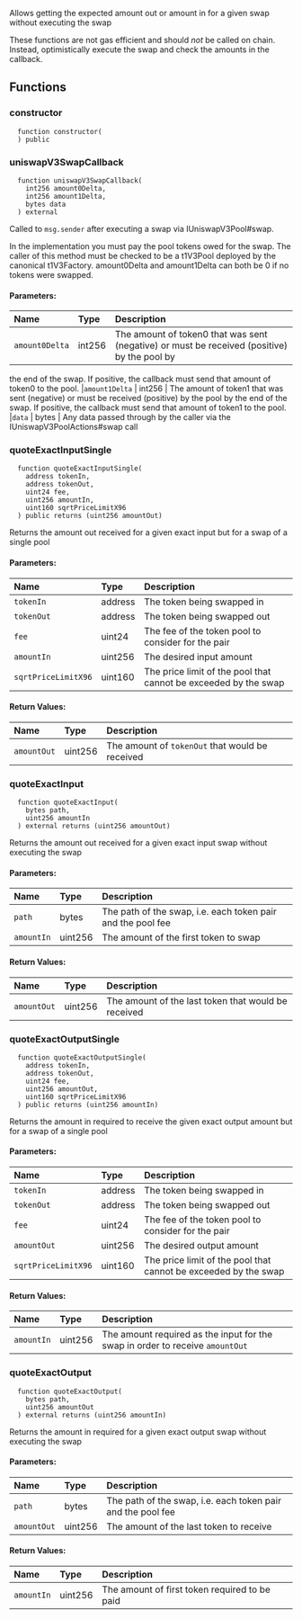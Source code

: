 Allows getting the expected amount out or amount in for a given swap without executing the swap

These functions are not gas efficient and should _not_ be called on chain. Instead, optimistically execute
the swap and check the amounts in the callback.

## Functions

### constructor

```solidity
  function constructor(
  ) public
```

### uniswapV3SwapCallback

```solidity
  function uniswapV3SwapCallback(
    int256 amount0Delta,
    int256 amount1Delta,
    bytes data
  ) external
```

Called to `msg.sender` after executing a swap via IUniswapV3Pool#swap.

In the implementation you must pay the pool tokens owed for the swap.
The caller of this method must be checked to be a t1V3Pool deployed by the canonical t1V3Factory.
amount0Delta and amount1Delta can both be 0 if no tokens were swapped.

#### Parameters:

| Name           | Type   | Description                                                                                 |
| :------------- | :----- | :------------------------------------------------------------------------------------------ |
| `amount0Delta` | int256 | The amount of token0 that was sent (negative) or must be received (positive) by the pool by |

the end of the swap. If positive, the callback must send that amount of token0 to the pool.
|`amount1Delta` | int256 | The amount of token1 that was sent (negative) or must be received (positive) by the pool by
the end of the swap. If positive, the callback must send that amount of token1 to the pool.
|`data` | bytes | Any data passed through by the caller via the IUniswapV3PoolActions#swap call

### quoteExactInputSingle

```solidity
  function quoteExactInputSingle(
    address tokenIn,
    address tokenOut,
    uint24 fee,
    uint256 amountIn,
    uint160 sqrtPriceLimitX96
  ) public returns (uint256 amountOut)
```

Returns the amount out received for a given exact input but for a swap of a single pool

#### Parameters:

| Name                | Type    | Description                                                     |
| :------------------ | :------ | :-------------------------------------------------------------- |
| `tokenIn`           | address | The token being swapped in                                      |
| `tokenOut`          | address | The token being swapped out                                     |
| `fee`               | uint24  | The fee of the token pool to consider for the pair              |
| `amountIn`          | uint256 | The desired input amount                                        |
| `sqrtPriceLimitX96` | uint160 | The price limit of the pool that cannot be exceeded by the swap |

#### Return Values:

| Name        | Type    | Description                                     |
| :---------- | :------ | :---------------------------------------------- |
| `amountOut` | uint256 | The amount of `tokenOut` that would be received |

### quoteExactInput

```solidity
  function quoteExactInput(
    bytes path,
    uint256 amountIn
  ) external returns (uint256 amountOut)
```

Returns the amount out received for a given exact input swap without executing the swap

#### Parameters:

| Name       | Type    | Description                                                 |
| :--------- | :------ | :---------------------------------------------------------- |
| `path`     | bytes   | The path of the swap, i.e. each token pair and the pool fee |
| `amountIn` | uint256 | The amount of the first token to swap                       |

#### Return Values:

| Name        | Type    | Description                                         |
| :---------- | :------ | :-------------------------------------------------- |
| `amountOut` | uint256 | The amount of the last token that would be received |

### quoteExactOutputSingle

```solidity
  function quoteExactOutputSingle(
    address tokenIn,
    address tokenOut,
    uint24 fee,
    uint256 amountOut,
    uint160 sqrtPriceLimitX96
  ) public returns (uint256 amountIn)
```

Returns the amount in required to receive the given exact output amount but for a swap of a single pool

#### Parameters:

| Name                | Type    | Description                                                     |
| :------------------ | :------ | :-------------------------------------------------------------- |
| `tokenIn`           | address | The token being swapped in                                      |
| `tokenOut`          | address | The token being swapped out                                     |
| `fee`               | uint24  | The fee of the token pool to consider for the pair              |
| `amountOut`         | uint256 | The desired output amount                                       |
| `sqrtPriceLimitX96` | uint160 | The price limit of the pool that cannot be exceeded by the swap |

#### Return Values:

| Name       | Type    | Description                                                                   |
| :--------- | :------ | :---------------------------------------------------------------------------- |
| `amountIn` | uint256 | The amount required as the input for the swap in order to receive `amountOut` |

### quoteExactOutput

```solidity
  function quoteExactOutput(
    bytes path,
    uint256 amountOut
  ) external returns (uint256 amountIn)
```

Returns the amount in required for a given exact output swap without executing the swap

#### Parameters:

| Name        | Type    | Description                                                 |
| :---------- | :------ | :---------------------------------------------------------- |
| `path`      | bytes   | The path of the swap, i.e. each token pair and the pool fee |
| `amountOut` | uint256 | The amount of the last token to receive                     |

#### Return Values:

| Name       | Type    | Description                                   |
| :--------- | :------ | :-------------------------------------------- |
| `amountIn` | uint256 | The amount of first token required to be paid |
